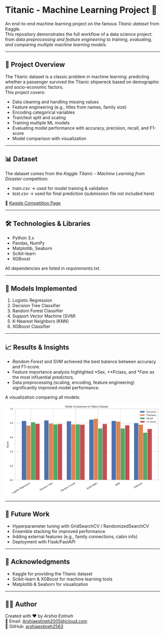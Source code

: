 # Titanic - Machine Learning Project 🚢  

An end-to-end machine learning project on the famous *Titanic dataset* from Kaggle.  
This repository demonstrates the full workflow of a data science project: from *data preprocessing and feature engineering* to *training, evaluating, and comparing multiple machine learning models*.  

---

## 📌 Project Overview  

The Titanic dataset is a classic problem in machine learning: predicting whether a passenger survived the Titanic shipwreck based on demographic and socio-economic factors.  
This project covers:  
- Data cleaning and handling missing values  
- Feature engineering (e.g., titles from names, family size)  
- Encoding categorical variables  
- Train/test split and scaling  
- Training multiple ML models  
- Evaluating model performance with accuracy, precision, recall, and F1-score  
- Model comparison with visualization  

---

## 📊 Dataset  

The dataset comes from the *Kaggle Titanic - Machine Learning from Disaster* competition:  
- *train.csv* → used for model training & validation  
- *test.csv* → used for final prediction (submission file not included here)  

🔗 [Kaggle Competition Page](https://www.kaggle.com/c/titanic)  

---

## 🛠 Technologies & Libraries  

- Python 3.x  
- Pandas, NumPy  
- Matplotlib, Seaborn  
- Scikit-learn  
- XGBoost  

All dependencies are listed in *requirements.txt*.  

---

## 🚀 Models Implemented  

1. Logistic Regression  
2. Decision Tree Classifier  
3. Random Forest Classifier  
4. Support Vector Machine (SVM)  
5. K-Nearest Neighbors (KNN)  
6. XGBoost Classifier  

---

## 📈 Results & Insights  

- *Random Forest* and *SVM* achieved the best balance between accuracy and F1-score.  
- Feature importance analysis highlighted *Sex, **Pclass, and **Fare* as the most influential predictors.  
- Data preprocessing (scaling, encoding, feature engineering) significantly improved model performance.  

A visualization comparing all models:  

![Model Comparison](model_comparison.png)  

---

## 🔮 Future Work  

- Hyperparameter tuning with GridSearchCV / RandomizedSearchCV  
- Ensemble stacking for improved performance  
- Adding external features (e.g., family connections, cabin info)  
- Deployment with Flask/FastAPI  

---

## 🙌 Acknowledgments  

- Kaggle for providing the Titanic dataset  
- Scikit-learn & XGBoost for machine learning tools  
- Matplotlib & Seaborn for visualization  

---

## 👨‍💻 Author  

Created with ❤ by *Arshia Estineh*  
📧 Email: Arshiaestineh2005@icloud.com  
🔗 GitHub: [arshiaestineh2563](https://github.com/arshiaestineh2563)